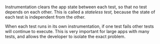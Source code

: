 Instrumentation clears the app state between each test, so that no test depends on each other. This is called a _stateless test,_ because the state of each test is independent from the other.

When each test runs in its own instrumentation, if one test fails other tests will continue to execute. This is very important for large apps with many tests, and allows the developer to isolate the exact problem.
